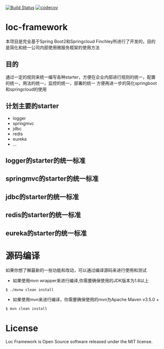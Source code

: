 [![Build Status](https://travis-ci.org/lord-of-code/loc-framework.svg?branch=master)](https://travis-ci.org/lord-of-code/loc-framework)
[![codecov](https://codecov.io/gh/lord-of-code/loc-framework/branch/master/graph/badge.svg)](https://codecov.io/gh/lord-of-code/loc-framework)

# loc-framework
本项目是完全基于Spring Boot2和Springcloud Finchley所进行了开发的，目的是简化和统一公司内部使用微服务框架的使用方法

## 目的
通过一定的规则来统一编写各种starter，方便在企业内部进行规则的统一，配置的统一，用法的统一，监控的统一，部署的统一
方便再进一步的简化springboot和springcloud的使用

## 计划主要的starter
- logger
- springmvc
- jdbc
- redis
- eureka
- ...


## logger的starter的统一标准


## springmvc的starter的统一标准


## jdbc的starter的统一标准


## redis的starter的统一标准


## eureka的starter的统一标准

# 源码编译
如果你想了解最新的一些功能和改动，可以通过编译源码来进行使用和测试

* 如果使用mvn wrapper来进行编译,你需要确保使用的JDK版本为1.8以上
```
$ ./mvnw clean install
```

* 如果使用mvn来进行编译，你需要确保使用的mvn为Apache Maven v3.5.0 +
```
$ mvn clean install
```


# License
Loc Framework is Open Source software released under the MIT license.
